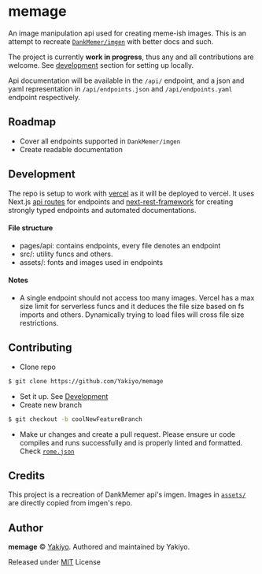 # memage

An image manipulation api used for creating meme-ish images. This is an attempt to recreate [`DankMemer/imgen`](https://github.com/DankMemer/imgen) with better docs and such.

The project is currently **work in progress**, thus any and all contributions are welcome. See [development](#development) section for setting up locally.

Api documentation will be available in the `/api/` endpoint, and a json and yaml representation in `/api/endpoints.json` and `/api/endpoints.yaml` endpoint respectively.

## Roadmap
- Cover all endpoints supported in `DankMemer/imgen`
- Create readable documentation

## Development
The repo is setup to work with [vercel](https://vercel.com) as it will be deployed to vercel. It uses Next.js [api routes](https://nextjs.org/docs/pages/building-your-application/routing/api-routes) for endpoints and [next-rest-framework](https://github.com/blomqma/next-rest-framework) for creating strongly typed endpoints and automated documentations.
#### File structure
- pages/api: contains endpoints, every file denotes an endpoint
- src/: utility funcs and others.
- assets/: fonts and images used in endpoints

#### Notes
- A single endpoint should not access too many images. Vercel has a max size limit for serverless funcs and it deduces the file size based on fs imports and others. Dynamically trying to load files will cross file size restrictions.


## Contributing
- Clone repo
```bash
$ git clone https://github.com/Yakiyo/memage
```
- Set it up. See [Development](#development)
- Create new branch
```bash
$ git checkout -b coolNewFeatureBranch
```
- Make ur changes and create a pull request. Please ensure ur code compiles and runs successfully and is properly linted and formatted. Check [`rome.json`](./rome.json)

## Credits
This project is a recreation of DankMemer api's imgen. Images in [`assets/`](./assets/) are directly copied from imgen's repo.

## Author

**memage** © [Yakiyo](https://github.com/Yakiyo). Authored and maintained by Yakiyo.

Released under [MIT](https://opensource.org/licenses/MIT) License